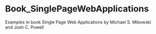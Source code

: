 # Book_SinglePageWebApplications
Examples in book Single Page Web Applications by Michael S. Mikowski and Josh C. Powell
